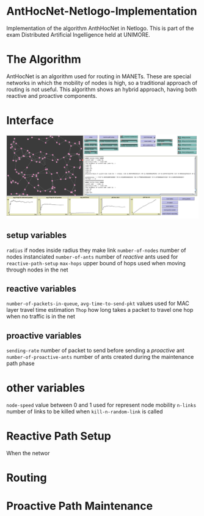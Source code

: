 # AntHocNet-Netlogo-Implementation
Implementation of the algorithm AnthHocNet in Netlogo. This is part of the exam Distributed Artificial Ingelligence held at UNIMORE.



# The Algorithm
AntHocNet is an algorithm used for routing in MANETs. These are special networks in which the mobility of nodes is high, so a traditional approach of routing is not useful.
This algorithm shows an hybrid approach, having both reactive and proactive components.

# Interface
<!--insert image of interface-->
![program interface](/docs/anthocnet-interface.png)

## setup variables
`radius` if nodes inside radius they make link
`number-of-nodes`   number of nodes instanciated
`number-of-ants`    number of _reactive_ ants used for `reactive-path-setup`
`max-hops`  upper bound of hops used when moving through nodes in the net

## reactive variables
`number-of-packets-in-queue`, `avg-time-to-send-pkt`    values used for MAC layer travel time estimation
`Thop`  how long takes a packet to travel one hop when no traffic is in the net

## proactive variables
`sending-rate`  number of packet to send before sending a _proactive_ ant
`number-of-proactive-ants`  number of ants created during the maintenance path phase

# other variables
`node-speed`    value between 0 and 1 used for represent node mobility
`n-links`   number of links to be killed when `kill-n-random-link` is called

# Reactive Path Setup
When the networ

# Routing

# Proactive Path Maintenance

